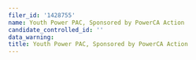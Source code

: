 ```yaml
---
filer_id: '1428755'
name: Youth Power PAC, Sponsored by PowerCA Action
candidate_controlled_id: ''
data_warning: 
title: Youth Power PAC, Sponsored by PowerCA Action
---
```

